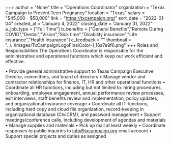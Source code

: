 +++
author = "None"
title = "Operations Coordinator"
organization = "Texas Campaign to Prevent Teen Pregnancy"
location = "Texas"
salary = "$45,000 - $50,000"
link = "https://txcampaign.org/"
sort_date = "2022-01-04"
created_at = "January 4, 2022"
closing_date = "January 31, 2022"
a_job_type = ["Full Time"]
b_benefits = ["General Benefits","Remote During COVID","Dental","Vision","Sick time","Disability insurance","Life insurance","Health Insurance"]
c_feedback = ""
thumbnail = "../../images/TxCampaignLogoFinalColor-1_16a7e9f6.png"
+++
Roles and Responsibilities 
The Operations Coordinator is responsible for the administrative and operational functions which keep our work efficient and effective.

•	Provide general administrative support to Texas Campaign Executive Director, committees, and board of directors
•	Manage vendor and contractor relationships for finance, IT, HR and other operational functions 
•	Coordinate all HR functions, including but not limited to: hiring procedures, onboarding, employee engagement, annual performance review processes, exit interviews, staff benefits review and implementation, policy updates, and organizational insurance coverage
•	Coordinate all IT functions, including hard copy and cloud file organization, record-keeping in organizational database (CiviCRM), and password management 
•	Support meetings/conference calls, including development of agendas and materials 
•	Manage supplies and materials
•	Pick up mail at least weekly
•	Coordinate responses to public inquiries to info@txcampaign.org email account
•	Support special projects and duties as assigned